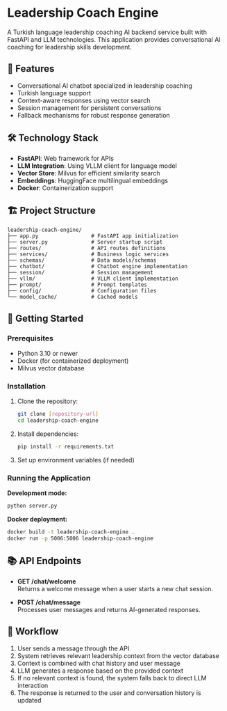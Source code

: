 # Leadership Coach Engine

A Turkish language leadership coaching AI backend service built with FastAPI and LLM technologies. This application provides conversational AI coaching for leadership skills development.

## 🚀 Features

- Conversational AI chatbot specialized in leadership coaching
- Turkish language support
- Context-aware responses using vector search
- Session management for persistent conversations
- Fallback mechanisms for robust response generation

## 🛠️ Technology Stack

- **FastAPI**: Web framework for APIs
- **LLM Integration**: Using VLLM client for language model
- **Vector Store**: Milvus for efficient similarity search
- **Embeddings**: HuggingFace multilingual embeddings
- **Docker**: Containerization support

## 🏗️ Project Structure

```
leadership-coach-engine/
├── app.py                 # FastAPI app initialization
├── server.py              # Server startup script
├── routes/                # API routes definitions
├── services/              # Business logic services
├── schemas/               # Data models/schemas
├── chatbot/               # Chatbot engine implementation
├── session/               # Session management
├── vllm/                  # VLLM client implementation
├── prompt/                # Prompt templates
├── config/                # Configuration files
└── model_cache/           # Cached models
```

## 🚀 Getting Started

### Prerequisites

- Python 3.10 or newer
- Docker (for containerized deployment)
- Milvus vector database

### Installation

1. Clone the repository:
   ```bash
   git clone [repository-url]
   cd leadership-coach-engine
   ```

2. Install dependencies:
   ```bash
   pip install -r requirements.txt
   ```

3. Set up environment variables (if needed)

### Running the Application

**Development mode:**
```bash
python server.py
```

**Docker deployment:**
```bash
docker build -t leadership-coach-engine .
docker run -p 5006:5006 leadership-coach-engine
```

## 📚 API Endpoints

- **GET /chat/welcome**  
  Returns a welcome message when a user starts a new chat session.

- **POST /chat/message**  
  Processes user messages and returns AI-generated responses.

## 🔄 Workflow

1. User sends a message through the API
2. System retrieves relevant leadership context from the vector database
3. Context is combined with chat history and user message
4. LLM generates a response based on the provided context
5. If no relevant context is found, the system falls back to direct LLM interaction
6. The response is returned to the user and conversation history is updated

